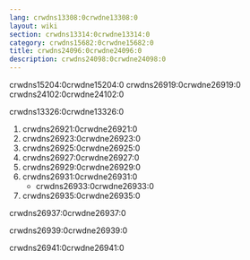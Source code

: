 ```yaml
---
lang: crwdns13308:0crwdne13308:0
layout: wiki
section: crwdns13314:0crwdne13314:0
category: crwdns15682:0crwdne15682:0
title: crwdns24096:0crwdne24096:0
description: crwdns24098:0crwdne24098:0
---
```


crwdns15204:0crwdne15204:0 crwdns26919:0crwdne26919:0 crwdns24102:0crwdne24102:0

crwdns13326:0crwdne13326:0
1. crwdns26921:0crwdne26921:0
1. crwdns26923:0crwdne26923:0
1. crwdns26925:0crwdne26925:0
1. crwdns26927:0crwdne26927:0
1. crwdns26929:0crwdne26929:0
1. crwdns26931:0crwdne26931:0
   - crwdns26933:0crwdne26933:0
1. crwdns26935:0crwdne26935:0

crwdns26937:0crwdne26937:0

crwdns26939:0crwdne26939:0

crwdns26941:0crwdne26941:0
